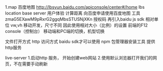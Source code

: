 1.map 百度地图
http://lbsyun.baidu.com/apiconsole/center#/home
lbs location base server 用户体验
计算距离
向百度申请使用百度地图
工具
zmaG5EXawM9pRxrG2ggqMbsSTUSNjXKn   授权码
再引入baidu js sdk
相对单位 vw,vh 移动开发，尺寸不同 因此使用相对大小（比例）的设置
前端的F12 console（控制台） 移动端和PC端的切换，机型切换

文件打开方式
http 访问方式    baidu sdk才可以使用 
npm 包管理器安装工具    提供http服务

live-server
1.启动http 服务， 开始创建web网站
2.使用默认浏览器打开我们的网页，不在需要手动刷新
